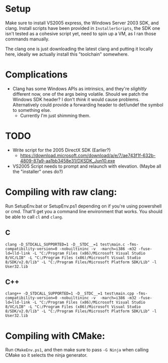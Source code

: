 # Setup

Make sure to install VS2005 express, the Windows Server 2003 SDK, and clang. Install scripts have been provided in `InstallerScripts`, the SDK one isn't tested as a cohesive script yet, need to spin up a VM, as I ran those commands manually.

The clang one is just downloading the latest clang and putting it locally here, ideally we actually install this "toolchain" somewhere.


# Complications
 - Clang has some Windows APIs as intrinsics, and they're _slighltly_ different now, one of the args being volatile. Should we patch the Windows SDK header? I don't _think_ it would cause problems. Alternatively could provide a forwarding header to def/undef the symbol to something else.
   - Currently I'm just shimming them.

# TODO

- Write script for the 2005 DirectX SDK (Earlier?)
  - https://download.microsoft.com/download/a/e/7/ae743f1f-632b-4809-87a9-aa1bb3458e31/DXSDK_Jun10.exe
- VS2005 Script needs to prompt and relaunch with elevation. (Maybe all the "installer" ones do?)

# Compiling with raw clang:

Run SetupEnv.bat or SetupEnv.ps1 depending on if you're using powershell or cmd. That'll get you a command line environment that works. You should be able to call `cl` and `clang`.

## C
`clang -D_STDCALL_SUPPORTED=1 -D__STDC__=1 test\main.c -fms-compatibility-version=0 -nobuiltininc -v  -march=i386 -m32 -fuse-ld=lld-link -L "C:/Program Files (x86)/Microsoft Visual Studio 8/VC/LIB" -L "C:/Program Files (x86)/Microsoft Visual Studio 8/SDK/v2.0/lib" -L "C:/Program Files/Microsoft Platform SDK/Lib" -l User32.lib`

## C++

`clang++ -D_STDCALL_SUPPORTED=1 -D__STDC__=1 test\main.cpp -fms-compatibility-version=0 -nobuiltininc -v  -march=i386 -m32 -fuse-ld=lld-link -L "C:/Program Files (x86)/Microsoft Visual Studio 8/VC/LIB" -L "C:/Program Files (x86)/Microsoft Visual Studio 8/SDK/v2.0/lib" -L "C:/Program Files/Microsoft Platform SDK/Lib" -l User32.lib`



# Compiling with CMake:

Run `CMakeEnv.ps1`, and then make sure to pass `-G Ninja` when calling CMake so it selects the ninja generator.
